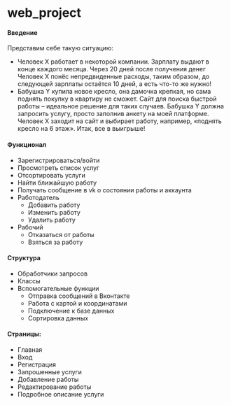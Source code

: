 # web_project

#### Введение
Представим себе такую ситуацию: 
+ Человек X работает в некоторой компании. Зарплату выдают в конце каждого месяца. Через 20 дней после получения денег Человек X понёс непредвиденные расходы, таким образом, до следующей зарплаты остаётся 10 дней, а есть что-то же нужно!
+ Бабушка Y купила новое кресло, она дамочка крепкая, но сама поднять покупку в квартиру не сможет. 
Сайт для поиска быстрой работы – идеальное решение для таких случаев. 
Бабушка Y должна запросить услугу, просто заполнив анкету на моей платформе. Человек X заходит на сайт и выбирает работу, например, «поднять кресло на 6 этаж». 
Итак, все в выигрыше!

#### Функционал
+ Зарегистрироваться/войти
+ Просмотреть список услуг
+ Отсортировать услуги
+ Найти ближайшую работу
+ Получать сообщение в vk о состоянии работы и аккаунта
+ Работодатель
  + Добавить работу
  + Изменить работу
  + Удалить работу
+ Рабочий
  + Отказаться от работы
  + Взяться за работу

#### Структура
+ Обработчики запросов
+ Классы
+ Вспомогательные функции
  + Отправка сообщений в Вконтакте
  + Работа с картой и координатами
  + Подключение к базе данных
  + Сортировка данных

#### Страницы:
+ Главная
+	Вход
+	Регистрация
+	Запрошенные услуги
+	Добавление работы
+	Редактирование работы
+	Подробное описание услуги
